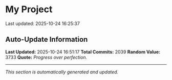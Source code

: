 # My Project


Last updated: 2025-10-24 16:25:37






























































































































































































































































































































































































































































































































































































































































































































































































































































































































































































































































































































































































































































































































































































































































































































































































































































































































































































































































































































































































































































































































































































































































































































































































































































































































## Auto-Update Information

**Last Updated:** 2025-10-24 16:51:17
**Total Commits:** 2039
**Random Value:** 3733
**Quote:** _Progress over perfection._

---
_This section is automatically generated and updated._
